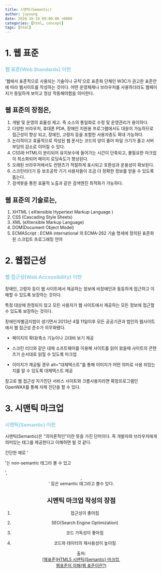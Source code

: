 ```yaml
---
title: 시맨틱(Semantic)
author: juyoung
date: 2020-10-10 09:00:00 +0800
categories: [html, concept]
tags: [html]
---
```


# 1. 웹 표준

### <font color=skyblue>웹 표준(Web Standards) 이란</font>  
'웹에서 표준적으로 사용되는 기술이나 규칙'으로 표준화 단체인 W3C가 권고한 표준안에 따라 웹사이트를 작성하는 것이다. 어떤 운영체제나 브라우저를 사용하더라도 웹페이지가 동일하게 보이고 정상 작동해야함을 의미한다.





## 웹 표준의 장점은, 

 1. 개발 및 운영의 효율성 제고. 즉 소스의 통일화로 수정 및 운영관리가 용이하다.
 2. 다양한 브라우저, 휴대폰 PDA, 장애인 지원용 프로그램에서도 대응이 가능하므로 접근성이 향상 되고, 장애인, 고령자 등을 포함한 사용자층도 확대 가능하다. 
 3. 논리적이고 효율적으로 작성된 웹 문서는 코드의 양이 줄어 파일 크기가 줄고 서버부담의 감소로 이어질 수 있다.
 4. CSS와 HTML이 분리되어 유지보수에 들어가는 시간이 단축되고, 불필요한 마크업이 최소화되어 페이지 로딩속도가 향상된다.
 5. 오래된 브라우저에서도 컨텐츠가 적절하게 표시되고 호환성과 운용성이 확보된다. 
 6. 스크린리더기 등 보조공학 기기 사용자들이 조금 더 정확한 정보를 얻을 수 있도록 돕는다. 
 7. 검색봇을 통한 효율적 노출과 같은 검색엔진 최적화가 가능하다. 

 

## 웹 표준의 기술로는,
1. XHTML ( eXtensible Hypertext Markup Language ) 
2. CSS (Cascading Style Sheets) 
3. XML (eXtensible Markup Language) 
4. DOM(Document Object Model) 
5. ECMAScript : ECMA international 의 ECMA-262 기술 명세에 정의된 표준화된 스크립트 프로그래밍 언어 



# 2. 웹접근성

### <font color=skyblue>웹 접근성(Web Accessibility) 이란</font>  

 
장애인, 고령자 등이 웹 사이트에서 제공하는 정보에 비장애인과 동등하게 접근하고 이해할 수 있도록 보장하는 것이다.



특정 대상에 한정되지 않고 모든 사용자가 웹 사이트에서 제공하는 모든 정보에 접근할 수 있도록 보장하는 것이다.

장애인차별금지법이 생기면서 2013년 4월 11일이후 모든 공공기관과 법인의 웹사이트에서 웹 접근성 준수가 의무화됐다.


 - 페이지의 확대/축소 기능이나 고대비 보기 제공


 - 스크린 리더와 같은 대체 소프트웨어를 이용해 사이트를 읽어 왔을때 사이트의 콘텐츠가 순서대로 읽힐 수 있도록 마크업

 - 이미지가 제공될 경우 alt="대체텍스트"를 통해 이미지가 어떤 의미로 사용 되었는지를 알 수 있도록 대체텍스트 제공


참고로 웹 접근성 자가진단 서비스 사이트와 크롬사용자라면 확장프로그램인 OpenWAX를 통해 자체 진단을 할 수 있다.

  

# 3. 시맨틱 마크업

### <font color=skyblue>시맨틱(Semantic) 이란</font> 
시맨틱(Semantic)은 "의미론적인"이란 뜻을 가진 단어이다.
즉 개발자와 브라우저에게 의미있는 태그를 제공한다고 이해하면 될 것 같다.



간단한 예로 '<div>'는 non-semantic 태그라 볼 수 있고

'<table>, <header>, <footer>' 등은 semantic 태그라고 볼수 있다.



## 시멘틱 마크업 작성의 장점

 1. 접근성이 좋아짐

 2. SEO(Search Engine Optimization)

 3. 코드 가독성이 좋아짐

 4. 코드와 데이터의 재사용성이 높아짐


출처:   
[[웹표준]HTML5 시맨틱(Semantic) 마크업](https://yeoninim.tistory.com/20),  
[웹표준의 이해(웹 표준이란?)](https://goddaehee.tistory.com/244 )
